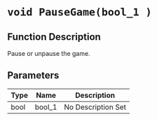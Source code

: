 # `void PauseGame(bool_1 )`
## Function Description
Pause or unpause the game.
## Parameters
Type|Name|Description
--|--|--
bool|bool_1|No Description Set
